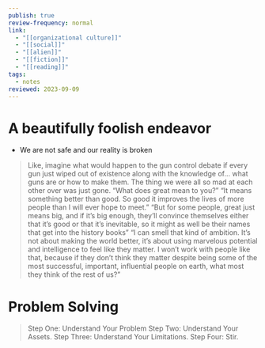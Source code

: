 ```yaml
---
publish: true
review-frequency: normal
link:
  - "[[organizational culture]]"
  - "[[social]]"
  - "[[alien]]"
  - "[[fiction]]"
  - "[[reading]]"
tags:
  - notes
reviewed: 2023-09-09
---
```

# A beautifully foolish endeavor
- We are not safe and our reality is broken 

> Like, imagine what would happen to the gun control debate if every gun just wiped out of existence along with the knowledge of... what guns are or how to make them. The thing we were all so mad at each other over was just gone.
> “What does great mean to you?” “It means something better than good. So good it improves the lives of more people than I will ever hope to meet.”
> “But for some people, great just means big, and if it’s big enough, they’ll convince themselves either that it’s good or that it’s inevitable, so it might as well be their names that get into the history books”
> “I can smell that kind of ambition. It’s not about making the world better, it’s about using marvelous potential and intelligence to feel like they matter. I won’t work with people like that, because if they don’t think they matter despite being some of the most successful, important, influential people on earth, what most they think of the rest of us?”

# Problem Solving
> Step One: Understand Your Problem
> Step Two: Understand Your Assets.
> Step Three: Understand Your Limitations.
> Step Four: Stir.